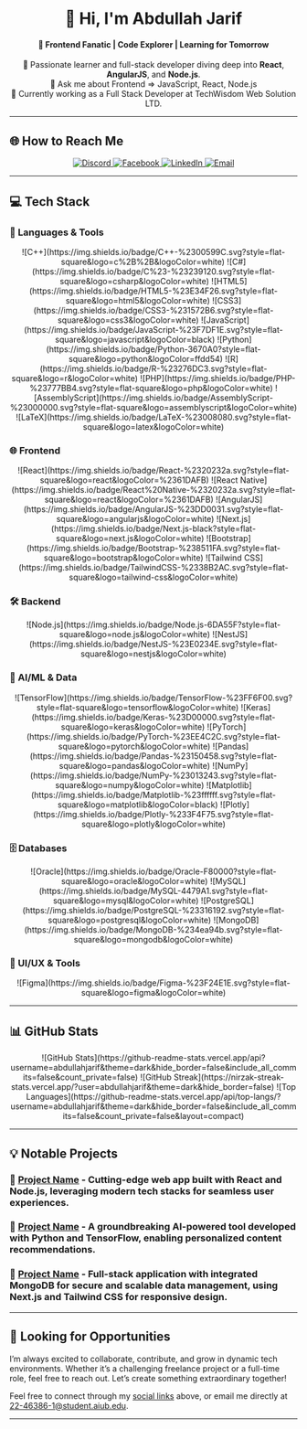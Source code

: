 <h1 align="center">💫 Hi, I'm Abdullah Jarif</h1>
<h4 align="center">🔭 Frontend Fanatic | Code Explorer | Learning for Tomorrow</h4>

<p align="center">
  🌱 Passionate learner and full-stack developer diving deep into <strong>React</strong>, <strong>AngularJS</strong>, and <strong>Node.js</strong>. <br>
  💬 Ask me about Frontend => JavaScript, React, Node.js<br>
  🔭 Currently working as a Full Stack Developer at TechWisdom Web Solution LTD.
</p>

---

## 🌐 How to Reach Me
<p align="center">
  <a href="https://discord.gg/8eTa6d6u">
    <img src="https://img.shields.io/badge/Discord-%237289DA.svg?logo=discord&logoColor=white" alt="Discord" />
  </a>
  <a href="https://www.facebook.com/mustakim.jarif.393">
    <img src="https://img.shields.io/badge/Facebook-%231877F2.svg?logo=Facebook&logoColor=white" alt="Facebook" />
  </a>
  <a href="https://linkedin.com/in/abdullah-jarif-28414a24a">
    <img src="https://img.shields.io/badge/LinkedIn-%230077B5.svg?logo=linkedin&logoColor=white" alt="LinkedIn" />
  </a>
  <a href="mailto:22-46386-1@student.aiub.edu">
    <img src="https://img.shields.io/badge/Email-D14836?logo=gmail&logoColor=white" alt="Email" />
  </a>
</p>

---

## 💻 Tech Stack

### 🧠 Languages & Tools
<p align="center">
  ![C++](https://img.shields.io/badge/C++-%2300599C.svg?style=flat-square&logo=c%2B%2B&logoColor=white)
  ![C#](https://img.shields.io/badge/C%23-%23239120.svg?style=flat-square&logo=csharp&logoColor=white)
  ![HTML5](https://img.shields.io/badge/HTML5-%23E34F26.svg?style=flat-square&logo=html5&logoColor=white)
  ![CSS3](https://img.shields.io/badge/CSS3-%231572B6.svg?style=flat-square&logo=css3&logoColor=white)
  ![JavaScript](https://img.shields.io/badge/JavaScript-%23F7DF1E.svg?style=flat-square&logo=javascript&logoColor=black)
  ![Python](https://img.shields.io/badge/Python-3670A0?style=flat-square&logo=python&logoColor=ffdd54)
  ![R](https://img.shields.io/badge/R-%23276DC3.svg?style=flat-square&logo=r&logoColor=white)
  ![PHP](https://img.shields.io/badge/PHP-%23777BB4.svg?style=flat-square&logo=php&logoColor=white)
  ![AssemblyScript](https://img.shields.io/badge/AssemblyScript-%23000000.svg?style=flat-square&logo=assemblyscript&logoColor=white)
  ![LaTeX](https://img.shields.io/badge/LaTeX-%23008080.svg?style=flat-square&logo=latex&logoColor=white)
</p>

### 🌐 Frontend
<p align="center">
  ![React](https://img.shields.io/badge/React-%2320232a.svg?style=flat-square&logo=react&logoColor=%2361DAFB)
  ![React Native](https://img.shields.io/badge/React%20Native-%2320232a.svg?style=flat-square&logo=react&logoColor=%2361DAFB)
  ![AngularJS](https://img.shields.io/badge/AngularJS-%23DD0031.svg?style=flat-square&logo=angularjs&logoColor=white)
  ![Next.js](https://img.shields.io/badge/Next.js-black?style=flat-square&logo=next.js&logoColor=white)
  ![Bootstrap](https://img.shields.io/badge/Bootstrap-%238511FA.svg?style=flat-square&logo=bootstrap&logoColor=white)
  ![Tailwind CSS](https://img.shields.io/badge/TailwindCSS-%2338B2AC.svg?style=flat-square&logo=tailwind-css&logoColor=white)
</p>

### 🛠 Backend
<p align="center">
  ![Node.js](https://img.shields.io/badge/Node.js-6DA55F?style=flat-square&logo=node.js&logoColor=white)
  ![NestJS](https://img.shields.io/badge/NestJS-%23E0234E.svg?style=flat-square&logo=nestjs&logoColor=white)
</p>

### 🧠 AI/ML & Data
<p align="center">
  ![TensorFlow](https://img.shields.io/badge/TensorFlow-%23FF6F00.svg?style=flat-square&logo=tensorflow&logoColor=white)
  ![Keras](https://img.shields.io/badge/Keras-%23D00000.svg?style=flat-square&logo=keras&logoColor=white)
  ![PyTorch](https://img.shields.io/badge/PyTorch-%23EE4C2C.svg?style=flat-square&logo=pytorch&logoColor=white)
  ![Pandas](https://img.shields.io/badge/Pandas-%23150458.svg?style=flat-square&logo=pandas&logoColor=white)
  ![NumPy](https://img.shields.io/badge/NumPy-%23013243.svg?style=flat-square&logo=numpy&logoColor=white)
  ![Matplotlib](https://img.shields.io/badge/Matplotlib-%23ffffff.svg?style=flat-square&logo=matplotlib&logoColor=black)
  ![Plotly](https://img.shields.io/badge/Plotly-%233F4F75.svg?style=flat-square&logo=plotly&logoColor=white)
</p>

### 🗄️ Databases
<p align="center">
  ![Oracle](https://img.shields.io/badge/Oracle-F80000?style=flat-square&logo=oracle&logoColor=white)
  ![MySQL](https://img.shields.io/badge/MySQL-4479A1.svg?style=flat-square&logo=mysql&logoColor=white)
  ![PostgreSQL](https://img.shields.io/badge/PostgreSQL-%23316192.svg?style=flat-square&logo=postgresql&logoColor=white)
  ![MongoDB](https://img.shields.io/badge/MongoDB-%234ea94b.svg?style=flat-square&logo=mongodb&logoColor=white)
</p>

### 🎨 UI/UX & Tools
<p align="center">
  ![Figma](https://img.shields.io/badge/Figma-%23F24E1E.svg?style=flat-square&logo=figma&logoColor=white)
</p>

---

## 📊 GitHub Stats
<p align="center">
  ![GitHub Stats](https://github-readme-stats.vercel.app/api?username=abdullahjarif&theme=dark&hide_border=false&include_all_commits=false&count_private=false)
  ![GitHub Streak](https://nirzak-streak-stats.vercel.app/?user=abdullahjarif&theme=dark&hide_border=false)
  ![Top Languages](https://github-readme-stats.vercel.app/api/top-langs/?username=abdullahjarif&theme=dark&hide_border=false&include_all_commits=false&count_private=false&layout=compact)
</p>

---

## 💡 Notable Projects
### 🌟 [Project Name](#) - Cutting-edge web app built with React and Node.js, leveraging modern tech stacks for seamless user experiences.
### 🌟 [Project Name](#) - A groundbreaking AI-powered tool developed with Python and TensorFlow, enabling personalized content recommendations.
### 🌟 [Project Name](#) - Full-stack application with integrated MongoDB for secure and scalable data management, using Next.js and Tailwind CSS for responsive design.

---

## 🎯 Looking for Opportunities
I’m always excited to collaborate, contribute, and grow in dynamic tech environments. Whether it’s a challenging freelance project or a full-time role, feel free to reach out. Let’s create something extraordinary together!

Feel free to connect through my [social links](#) above, or email me directly at [22-46386-1@student.aiub.edu](mailto:22-46386-1@student.aiub.edu).

---

